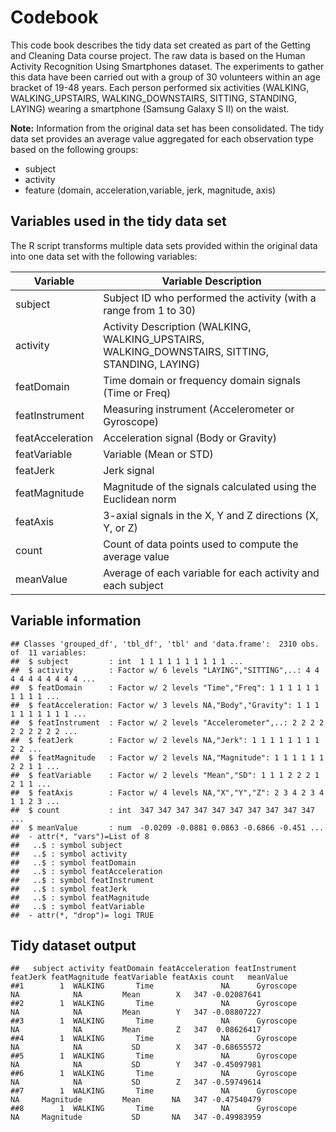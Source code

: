 # Codebook

This code book describes the tidy data set created as part of the Getting and Cleaning Data course project. The raw data is based on the Human Activity Recognition Using Smartphones dataset. The experiments to gather this data have been carried out with a group of 30 volunteers within an age bracket of 19-48 years. Each person performed six activities (WALKING, WALKING_UPSTAIRS, WALKING_DOWNSTAIRS, SITTING, STANDING, LAYING) wearing a smartphone (Samsung Galaxy S II) on the waist.

**Note:** 
Information from the original data set has been consolidated. The tidy data set provides an average value aggregated for each observation type based on the following groups:

- subject
- activity
- feature (domain, acceleration,variable, jerk, magnitude, axis)

## Variables used in the tidy data set

The R script transforms multiple data sets provided within the original data into one data set with the following variables:

Variable          | Variable Description
-----------------|------------
subject          | Subject ID who performed the activity (with a range from 1 to 30)
activity         | Activity Description (WALKING, WALKING_UPSTAIRS, WALKING_DOWNSTAIRS, SITTING, STANDING, LAYING)
featDomain       | Time domain or frequency domain signals (Time or Freq)
featInstrument   | Measuring instrument (Accelerometer or Gyroscope)
featAcceleration | Acceleration signal (Body or Gravity)
featVariable     | Variable (Mean or STD)
featJerk         | Jerk signal
featMagnitude    | Magnitude of the signals calculated using the Euclidean norm
featAxis         | 3-axial signals in the X, Y and Z directions (X, Y, or Z)
count            | Count of data points used to compute the average value
meanValue        | Average of each variable for each activity and each subject


## Variable information

```
## Classes 'grouped_df', 'tbl_df', 'tbl' and 'data.frame':  2310 obs. of  11 variables:
##  $ subject         : int  1 1 1 1 1 1 1 1 1 1 ...
##  $ activity        : Factor w/ 6 levels "LAYING","SITTING",..: 4 4 4 4 4 4 4 4 4 4 ...
##  $ featDomain      : Factor w/ 2 levels "Time","Freq": 1 1 1 1 1 1 1 1 1 1 ...
##  $ featAcceleration: Factor w/ 3 levels NA,"Body","Gravity": 1 1 1 1 1 1 1 1 1 1 ...
##  $ featInstrument  : Factor w/ 2 levels "Accelerometer",..: 2 2 2 2 2 2 2 2 2 2 ...
##  $ featJerk        : Factor w/ 2 levels NA,"Jerk": 1 1 1 1 1 1 1 1 2 2 ...
##  $ featMagnitude   : Factor w/ 2 levels NA,"Magnitude": 1 1 1 1 1 1 2 2 1 1 ...
##  $ featVariable    : Factor w/ 2 levels "Mean","SD": 1 1 1 2 2 2 1 2 1 1 ...
##  $ featAxis        : Factor w/ 4 levels NA,"X","Y","Z": 2 3 4 2 3 4 1 1 2 3 ...
##  $ count           : int  347 347 347 347 347 347 347 347 347 347 ...
##  $ meanValue       : num  -0.0209 -0.0881 0.0863 -0.6866 -0.451 ...
##  - attr(*, "vars")=List of 8
##   ..$ : symbol subject
##   ..$ : symbol activity
##   ..$ : symbol featDomain
##   ..$ : symbol featAcceleration
##   ..$ : symbol featInstrument
##   ..$ : symbol featJerk
##   ..$ : symbol featMagnitude
##   ..$ : symbol featVariable
##  - attr(*, "drop")= logi TRUE
```

## Tidy dataset output


```
##   subject activity featDomain featAcceleration featInstrument featJerk featMagnitude featVariable featAxis count   meanValue
##1        1  WALKING       Time               NA      Gyroscope       NA            NA         Mean        X   347 -0.02087641
##2        1  WALKING       Time               NA      Gyroscope       NA            NA         Mean        Y   347 -0.08807227
##3        1  WALKING       Time               NA      Gyroscope       NA            NA         Mean        Z   347  0.08626417
##4        1  WALKING       Time               NA      Gyroscope       NA            NA           SD        X   347 -0.68655572
##5        1  WALKING       Time               NA      Gyroscope       NA            NA           SD        Y   347 -0.45097981
##6        1  WALKING       Time               NA      Gyroscope       NA            NA           SD        Z   347 -0.59749614
##7        1  WALKING       Time               NA      Gyroscope       NA     Magnitude         Mean       NA   347 -0.47540479
##8        1  WALKING       Time               NA      Gyroscope       NA     Magnitude           SD       NA   347 -0.49983959
```






